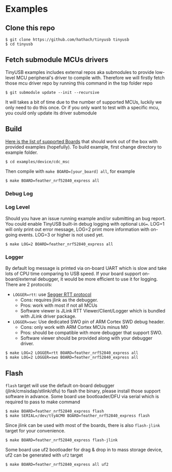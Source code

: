 # Examples

## Clone this repo

```
$ git clone https://github.com/hathach/tinyusb tinyusb
$ cd tinyusb
```

## Fetch submodule MCUs drivers

TinyUSB examples includes external repos aka submodules to provide low-level MCU peripheral's driver to compile with. Therefore we will firstly fetch those mcu driver repo by running this command in the top folder repo

```
$ git submodule update --init --recursive
```

It will takes a bit of time due to the number of supported MCUs, luckily we only need to do this once. Or if you only want to test with a specific mcu, you could only update its driver submodule 

## Build

[Here is the list of supported Boards](docs/boards.md) that should work out of the box with provided examples (hopefully).
To build example, first change directory to example folder. 

```
$ cd examples/device/cdc_msc
```

Then compile with `make BOARD=[your_board] all`, for example

```
$ make BOARD=feather_nrf52840_express all
```

### Debug Log

### Log Level

Should you have an issue running example and/or submitting an bug report. You could enable TinyUSB built-in debug logging with optional `LOG=`. LOG=1 will only print out error message, LOG=2 print more information with on-going events. LOG=3 or higher is not used yet. 

```
$ make LOG=2 BOARD=feather_nrf52840_express all
```

### Logger

By default log message is printed via on-board UART which is slow and take lots of CPU time comparing to USB speed. If your board support on-board/external debugger, it would be more efficient to use it for logging. There are 2 protocols: 

- `LOGGER=rtt`: use [Segger RTT protocol](https://www.segger.com/products/debug-probes/j-link/technology/about-real-time-transfer/)   
  - Cons: requires jlink as the debugger.
  - Pros: work with most if not all MCUs
  - Software viewer is JLink RTT Viewer/Client/Logger which is bundled with JLink driver package.
- `LOGGER=swo`: Use dedicated SWO pin of ARM Cortex SWD debug header.
  - Cons: only work with ARM Cortex MCUs minus M0
  - Pros: should be compatible with more debugger that support SWO.
  - Software viewer should be provided along with your debugger driver.

```
$ make LOG=2 LOGGER=rtt BOARD=feather_nrf52840_express all
$ make LOG=2 LOGGER=swo BOARD=feather_nrf52840_express all
```

## Flash

`flash` target will use the default on-board debugger (jlink/cmsisdap/stlink/dfu) to flash the binary, please install those support software in advance. Some board use bootloader/DFU via serial which is required to pass to make command

```
$ make BOARD=feather_nrf52840_express flash
$ make SERIAL=/dev/ttyACM0 BOARD=feather_nrf52840_express flash
```

Since jlink can be used with most of the boards, there is also `flash-jlink` target for your convenience.

```
$ make BOARD=feather_nrf52840_express flash-jlink
```

Some board use uf2 bootloader for drag & drop in to mass storage device, uf2 can be generated with `uf2` target

```
$ make BOARD=feather_nrf52840_express all uf2
```
